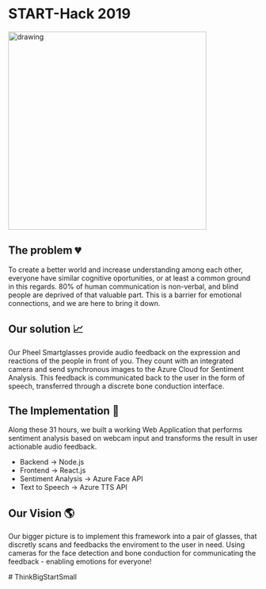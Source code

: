 # START-Hack 2019  ️

<img src="https://i.ibb.co/xLb61FB/Mesa-de-trabajo-1-copia-11-300x.png" alt="drawing" width="400"/>

## The problem :broken_heart:

To create a better world and increase understanding among each other, everyone have similar cognitive oportunities, or at least a common ground in this regards. 80% of human communication is non-verbal, and blind people are deprived of that valuable part. This is a barrier for emotional connections, and we are here to bring it down.

## Our solution :chart_with_upwards_trend:
Our Pheel Smartglasses provide audio feedback on the expression and reactions of the people in front of you. They count with an integrated camera and send synchronous images to the Azure Cloud for Sentiment Analysis. This feedback is communicated back to the user in the form of speech, transferred through a discrete bone conduction interface. 

## The Implementation :space_invader:
Along these 31 hours, we built a working Web Application that performs sentiment analysis based on webcam input and transforms the result in user actionable audio feedback. 

* Backend -> Node.js
* Frontend -> React.js
* Sentiment Analysis -> Azure Face API
* Text to Speech -> Azure TTS API

## Our Vision :earth_americas:

Our bigger picture is to implement this framework into a pair of glasses, that discretly scans and feedbacks the enviroment to the user in need. Using cameras for the face detection and bone conduction for communicating the feedback - enabling emotions for everyone!

\# ThinkBigStartSmall
